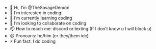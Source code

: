 - 👋 Hi, I’m @TheSavageDemon
- 👀 I’m interested in coding
- 🌱 I’m currently learning coding
- 💞️ I’m looking to collaborate on coding
- 📫 How to reach me: discord or texting (If I don't know u I will block u)
- 😄 Pronouns: he/him (or they/them idc)
- ⚡ Fun fact: I do coding

<!---
TheSavageDemon/TheSavageDemon is a ✨ special ✨ repository because its `README.md` (this file) appears on your GitHub profile.
You can click the Preview link to take a look at your changes.
--->
